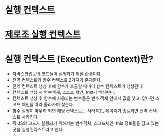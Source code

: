 # [실행 컨텍스트](https://mingcoder.me/2020/02/28/Programming/JavaScript/execute-context/)

# [제로조 실행 컨텍스트](https://www.zerocho.com/category/JavaScript/post/5741d96d094da4986bc950a0)


# 실행 컨텍스트 (Execution Context)란?
* 자바스크립트의 코드들이 실행되기 위환 환경이다.
* 전역 컨텍스트와 함수 컨텍스트 2가지가 존재한다.
* 전역 컨텍스트 생성 후에 함수가 호출할 때마다 함수 컨텍스트가 생성된다.
* 컨텍스트 생성 시 변수객체, 스코프 체인, this가 생성된다.
* 컨텍스트 생성 후 함수에 사용되는 변수들은 변수 객체 안에서 값을 찾고, 없다면 스코프 체인을 따라 올라가며 찾는다.
* 함수 실행이 마무리 되면 해당 컨텍스트는 사라지고, 페이지가 종료되면 전역 컨텍스트 사라진다.
* 즉 JS의 코드가 실행되기 위해서는 변수객체, 스코프체인, this 정보들을 담고 있는 곳을 실행컨텍스트라고 한다.

